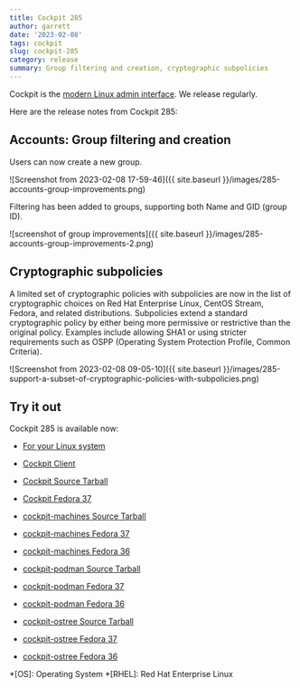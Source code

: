 ```yaml
---
title: Cockpit 285
author: garrett
date: '2023-02-08'
tags: cockpit
slug: cockpit-285
category: release
summary: Group filtering and creation, cryptographic subpolicies 
---
```


Cockpit is the [modern Linux admin interface](https://cockpit-project.org/).
We release regularly.

Here are the release notes from Cockpit 285:


## Accounts: Group filtering and creation

Users can now create a new group.

![Screenshot from 2023-02-08 17-59-46]({{ site.baseurl }}/images/285-accounts-group-improvements.png)

Filtering has been added to groups, supporting both Name and GID (group ID).

![screenshot of group improvements]({{ site.baseurl }}/images/285-accounts-group-improvements-2.png)

## Cryptographic subpolicies

A limited set of cryptographic policies with subpolicies are now in the list of cryptographic choices on Red Hat Enterprise Linux, CentOS Stream, Fedora, and related distributions. Subpolicies extend a standard cryptographic policy by either being more permissive or restrictive than the original policy. Examples include allowing SHA1 or using stricter requirements such as OSPP (Operating System Protection Profile, Common Criteria).

![Screenshot from 2023-02-08 09-05-10]({{ site.baseurl }}/images/285-support-a-subset-of-cryptographic-policies-with-subpolicies.png)


## Try it out

Cockpit 285 is available now:

* [For your Linux system](https://cockpit-project.org/running.html)
* [Cockpit Client](https://flathub.org/apps/details/org.cockpit_project.CockpitClient)

* [Cockpit Source Tarball](https://github.com/cockpit-project/cockpit/releases/tag/285)
* [Cockpit Fedora 37](https://bodhi.fedoraproject.org/updates/FEDORA-2023-b2e6448cf5)
* [cockpit-machines Source Tarball](https://github.com/cockpit-project/cockpit-machines/releases/tag/283)
* [cockpit-machines Fedora 37](https://bodhi.fedoraproject.org/updates/FEDORA-2023-e1c4b6e2ef)
* [cockpit-machines Fedora 36](https://bodhi.fedoraproject.org/updates/FEDORA-2023-8f3e0c8d5a)
* [cockpit-podman Source Tarball](https://github.com/cockpit-project/cockpit-machines/releases/tag/62)
* [cockpit-podman Fedora 37](https://bodhi.fedoraproject.org/updates/FEDORA-2023-94d443ecb8)
* [cockpit-podman Fedora 36](https://bodhi.fedoraproject.org/updates/FEDORA-2023-1c6ec9ef3d)
* [cockpit-ostree Source Tarball](https://github.com/cockpit-project/cockpit-ostree/releases/tag/192)
* [cockpit-ostree Fedora 37](https://bodhi.fedoraproject.org/updates/FEDORA-2023-9f0b552efb)
* [cockpit-ostree Fedora 36](https://bodhi.fedoraproject.org/updates/FEDORA-2023-416be6f1bd)

*[OS]: Operating System
*[RHEL]: Red Hat Enterprise Linux